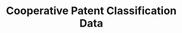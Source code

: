 ---
bigquery: https://console.cloud.google.com/bigquery?p=patents-public-data&d=cpc&page=dataset
citation: '“Cooperative Patent Classification” by the EPO and USPTO, for public use. '
contributors: EPO, USPTO
cost: None
description: Cooperative Patent Classification Data contains the scheme and definitions
  of the Cooperative Patent Classification system for classifying patent documents.
  The CPC is the result of a partnership between the EPO and the USPTO in their joint
  effort to develop a common, internationally compatible classification system for
  technical documents, in particular patent publications, which will be used by both
  offices in the patent granting process
documentation: https://www.cooperativepatentclassification.org/cpcSchemeAndDefinitions
last_edit: 04/06/2022, 05:22:09
location: https://www.cooperativepatentclassification.org/index
maintained_by: USPTO, EPO
schema_fields:
- level
- date_revised
- children
- informative_references
- titlePart
- not_allocatable
- application_references
- child_groups
- applicationReferences
- notAllocatable
- additional_only
- residual_references
- title_full
- ipcConcordant
- breakdownCode
- limitingReferences
- limiting_references
- titleFull
- ipc_concordant
- title_part
- residualReferences
- dateRevised
- childGroups
- informativeReferences
- sizeCache
- glossary
- symbol
- breakdown_code
- synonyms
- status
- definition
- parents
shortname: cooperative_patent_classification
tags:
- patents
- science
title: Cooperative Patent Classification Data
uuid: 984374a7-16e9-4b35-9445-458daceb01bf
---